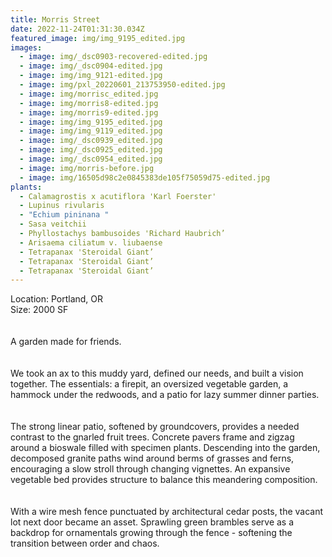 ```yaml
---
title: Morris Street
date: 2022-11-24T01:31:30.034Z
featured_image: img/img_9195_edited.jpg
images:
  - image: img/_dsc0903-recovered-edited.jpg
  - image: img/_dsc0904-edited.jpg
  - image: img/img_9121-edited.jpg
  - image: img/pxl_20220601_213753950-edited.jpg
  - image: img/morrisc_edited.jpg
  - image: img/morris8-edited.jpg
  - image: img/morris9-edited.jpg
  - image: img/img_9195_edited.jpg
  - image: img/img_9119_edited.jpg
  - image: img/_dsc0939_edited.jpg
  - image: img/_dsc0925_edited.jpg
  - image: img/_dsc0954_edited.jpg
  - image: img/morris-before.jpg
  - image: img/16505d98c2e0845383de105f75059d75-edited.jpg
plants:
  - Calamagrostis x acutiflora 'Karl Foerster'
  - Lupinus rivularis
  - "Echium pininana "
  - Sasa veitchii
  - Phyllostachys bambusoides 'Richard Haubrich’
  - Arisaema ciliatum v. liubaense
  - Tetrapanax 'Steroidal Giant’
  - Tetrapanax 'Steroidal Giant’
  - Tetrapanax 'Steroidal Giant’
---
```

L﻿ocation: Portland, OR\
S﻿ize: 2000 SF\
\
\
A garden made for friends. \
\
\
We took an ax to this muddy yard, defined our needs, and built a vision together. The essentials: a firepit, an oversized vegetable garden, a hammock under the redwoods, and a patio for lazy summer dinner parties.\
\
\
The strong linear patio, softened by groundcovers, provides a needed contrast to the gnarled fruit trees. Concrete pavers frame and zigzag around a bioswale filled with specimen plants. Descending into the garden, decomposed granite paths wind around berms of grasses and ferns, encouraging a slow stroll through changing vignettes. An expansive vegetable bed provides structure to balance this meandering composition. \
\
\
With a wire mesh fence punctuated by architectural cedar posts, the vacant lot next door became an asset. Sprawling green brambles serve as a backdrop for ornamentals growing through the fence - softening the transition between order and chaos.